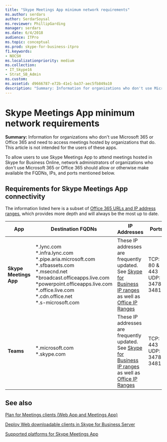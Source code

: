 ```yaml
---
title: "Skype Meetings App minimum network requirements"
ms.author: serdars
author: SerdarSoysal
ms.reviewer: PhillipGarding
manager: serdars
ms.date: 6/4/2018
audience: ITPro
ms.topic: conceptual
ms.prod: skype-for-business-itpro
f1.keywords:
- NOCSH
ms.localizationpriority: medium
ms.collection: 
- IT_Skype16
- Strat_SB_Admin
ms.custom: 
ms.assetid: d9666787-e72b-41e1-ba37-aec5fb849a10
description: "Summary: Information for organizations who don't use Microsoft 365 or Office 365 and need to access meetings hosted by organizations that do."
---
```


# Skype Meetings App minimum network requirements
 
**Summary:**  Information for organizations who don't use Microsoft 365 or Office 365 and need to access meetings hosted by organizations that do. This article is not intended for the users of these apps.
  
To allow users to use Skype Meetings App to  attend meetings hosted in Skype for Business Online, network administrators of organizations who don't use Microsoft 365 or Office 365 should allow or otherwise make available the FQDNs, IPs, and ports mentioned below.

## Requirements for Skype Meetings App connectivity

The information listed here is a subset of [Office 365 URLs and IP address ranges](https://support.office.com/article/Office-365-URLs-and-IP-address-ranges-8548a211-3fe7-47cb-abb1-355ea5aa88a2?ui=en-US&amp;amp;rs=en-US&amp;amp;ad=US), which provides more depth and will always be the most up to date.
					
 
|App |Destination FQDNs  |IP Addresses  |Ports  |
|---|---------|---------|---------|
|**Skype Meetings App** | \*.lync.com <br/>\*.infra.lync.com<br/>\*.pipe.aria.microsoft.com<br/>\*.sfbassets.com<br/>\*.msecnd.net<br/>\*broadcast<span></span>.officeapps.live.com <br/>\*powerpoint<span></span>.officeapps.live.com <br/>\*.office.live.com<br/>\*.cdn.office.net<br/>*.s-microsoft.com<br/>        |   These IP addresses are frequently updated.  See [Skype for Business IP ranges](https://support.office.com/article/office-365-urls-and-ip-address-ranges-8548a211-3fe7-47cb-abb1-355ea5aa88a2?ui=en-US&amp;rs=en-US&amp;ad=US#bkmk_sfb_ip) as well as [Office IP Ranges](https://support.office.com/article/Office-365-URLs-and-IP-address-ranges-8548a211-3fe7-47cb-abb1-355ea5aa88a2?ui=en-US&amp;amp;rs=en-US&amp;amp;ad=US)         |TCP: 80 &amp; 443<br/>UDP: 3478-3481<br/>
|**Teams**    | \*<span></span>.microsoft.com <br/>\*<span></span>.skype.com | These IP addresses are frequently updated.  See [Skype for Business IP ranges](https://support.office.com/article/office-365-urls-and-ip-address-ranges-8548a211-3fe7-47cb-abb1-355ea5aa88a2?ui=en-US&amp;rs=en-US&amp;ad=US#bkmk_sfb_ip) as well as [Office IP Ranges](https://support.office.com/article/Office-365-URLs-and-IP-address-ranges-8548a211-3fe7-47cb-abb1-355ea5aa88a2?ui=en-US&amp;amp;rs=en-US&amp;amp;ad=US)      |TCP:  443 <br/> UDP: 3478-3481

## See also
<a name="BKMK_Conferencing"> </a>

[Plan for Meetings clients (Web App and Meetings App)](meetings-clients.md)

[Deploy Web downloadable clients in Skype for Business Server](../../deploy/deploy-clients/deploy-web-downloadable-clients.md)

[Supported platforms for Skype Meetings App](https://support.office.com/client/results?Shownav=true&amp;lcid=1033&amp;ns=SKFBWA&amp;version=15&amp;omkt=en-US&amp;ver=15&amp;HelpID=SfBWebApp4001)
